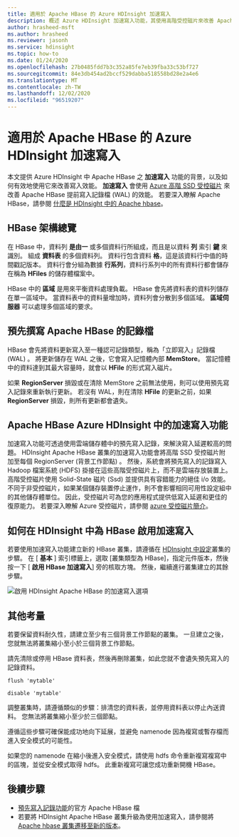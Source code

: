 ```yaml
---
title: 適用於 Apache HBase 的 Azure HDInsight 加速寫入
description: 概述 Azure HDInsight 加速寫入功能，其使用高階受控磁片來改善 Apache HBase 寫入記錄檔的效能。
author: hrasheed-msft
ms.author: hrasheed
ms.reviewer: jasonh
ms.service: hdinsight
ms.topic: how-to
ms.date: 01/24/2020
ms.openlocfilehash: 27b0485fdd7b3c352a85fe7eb39fba33c53bf727
ms.sourcegitcommit: 84e3db454ad2bccf529dabba518558bd28e2a4e6
ms.translationtype: MT
ms.contentlocale: zh-TW
ms.lasthandoff: 12/02/2020
ms.locfileid: "96519207"
---
```

# <a name="azure-hdinsight-accelerated-writes-for-apache-hbase"></a>適用於 Apache HBase 的 Azure HDInsight 加速寫入

本文提供 Azure HDInsight 中 Apache HBase 之 **加速寫入** 功能的背景，以及如何有效地使用它來改善寫入效能。 **加速寫入** 會使用 [Azure 高階 SSD 受控磁片](../../virtual-machines/disks-types.md#premium-ssd) 來改善 Apache HBase 提前寫入記錄檔 (WAL) 的效能。 若要深入瞭解 Apache HBase，請參閱 [什麼是 HDInsight 中的 Apache hbase](apache-hbase-overview.md)。

## <a name="overview-of-hbase-architecture"></a>HBase 架構總覽

在 HBase 中，資料列 **是由一** 或多個資料行所組成，而且是以資料 **列** 索引 **鍵** 來識別。 組成 **資料表** 的多個資料列。 資料行包含資料 **格**，這是該資料行中值的時間戳記版本。 資料行會分組為數據 **行系列**，資料行系列中的所有資料行都會儲存在稱為 **HFiles** 的儲存體檔案中。

HBase 中的 **區域** 是用來平衡資料處理負載。 HBase 會先將資料表的資料列儲存在單一區域中。 當資料表中的資料量增加時，資料列會分散到多個區域。 **區域伺服器** 可以處理多個區域的要求。

## <a name="write-ahead-log-for-apache-hbase"></a>預先撰寫 Apache HBase 的記錄檔

HBase 會先將資料更新寫入至一種認可記錄類型，稱為「立即寫入」記錄檔 (WAL) 。 將更新儲存在 WAL 之後，它會寫入記憶體內部 **MemStore**。 當記憶體中的資料達到其最大容量時，就會以 **HFile** 的形式寫入磁片。

如果 **RegionServer** 損毀或在清除 MemStore 之前無法使用，則可以使用預先寫入記錄來重新執行更新。 若沒有 WAL，則在清除 **HFile** 的更新之前，如果 **RegionServer** 損毀，則所有更新都會遺失。

## <a name="accelerated-writes-feature-in-azure-hdinsight-for-apache-hbase"></a>Apache HBase Azure HDInsight 中的加速寫入功能

加速寫入功能可透過使用雲端儲存體中的預先寫入記錄，來解決寫入延遲較高的問題。  HDInsight Apache HBase 叢集的加速寫入功能會將高階 SSD 受控磁片附加至每個 RegionServer (背景工作節點) 。 然後，系統會將預先寫入的記錄寫入 Hadoop 檔案系統 (HDFS) 掛接在這些高階受控磁片上，而不是雲端存放裝置上。  高階受控磁片使用 Solid-State 磁片 (Ssd) 並提供具有容錯能力的絕佳 i/o 效能。  不同于非受控磁片，如果某個儲存裝置停止運作，則不會影響相同可用性設定組中的其他儲存體單位。  因此，受控磁片可為您的應用程式提供低寫入延遲和更佳的復原能力。 若要深入瞭解 Azure 受控磁片，請參閱 [azure 受控磁片簡介](../../virtual-machines/managed-disks-overview.md)。

## <a name="how-to-enable-accelerated-writes-for-hbase-in-hdinsight"></a>如何在 HDInsight 中為 HBase 啟用加速寫入

若要使用加速寫入功能建立新的 HBase 叢集，請遵循在 [HDInsight 中設定](../hdinsight-hadoop-provision-linux-clusters.md)叢集的步驟。 在 [ **基本** ] 索引標籤上，選取 [叢集類型為 HBase]，指定元件版本，然後按一下 [ **啟用 HBase 加速寫入**] 旁的核取方塊。 然後，繼續進行叢集建立的其餘步驟。

![啟用 HDInsight Apache HBase 的加速寫入選項](./media/apache-hbase-accelerated-writes/azure-portal-create-hbase-wals.png)

## <a name="other-considerations"></a>其他考量

若要保留資料耐久性，請建立至少有三個背景工作節點的叢集。 一旦建立之後，您就無法將叢集縮小至小於三個背景工作節點。

請先清除或停用 HBase 資料表，然後再刪除叢集，如此您就不會遺失預先寫入的記錄資料。

```
flush 'mytable'
```

```
disable 'mytable'
```

調整叢集時，請遵循類似的步驟：排清您的資料表，並停用資料表以停止內送資料。 您無法將叢集縮小至少於三個節點。

遵循這些步驟可確保能成功地向下延展，並避免 namenode 因為複寫或暫存檔而進入安全模式的可能性。

如果您的 namenode 在縮小後進入安全模式，請使用 hdfs 命令重新複寫複寫中的區塊，並從安全模式取得 hdfs。 此重新複寫可讓您成功重新開機 HBase。

## <a name="next-steps"></a>後續步驟

* [預先寫入記錄功能](https://hbase.apache.org/book.html#wal)的官方 Apache HBase 檔
* 若要將 HDInsight Apache HBase 叢集升級為使用加速寫入，請參閱將 [Apache hbase 叢集遷移至新的版本](apache-hbase-migrate-new-version.md)。
